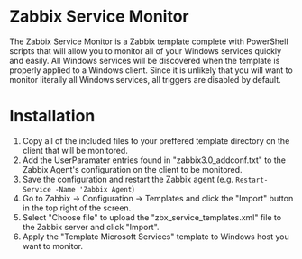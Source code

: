 # Zabbix Service Monitor
The Zabbix Service Monitor is a Zabbix template complete with PowerShell scripts that will allow you to monitor all of your Windows services quickly and easily. All Windows services will be discovered when the template is properly applied to a Windows client. Since it is unlikely that you will want to monitor literally all Windows services, all triggers are disabled by default.

# Installation
  1. Copy all of the included files to your preffered template directory on the client that will be monitored.
  2. Add the UserParamater entries found in "zabbix3.0_addconf.txt" to the Zabbix Agent's configuration on the client to be monitored.
  3. Save the configuration and restart the Zabbix agent (e.g. `Restart-Service -Name 'Zabbix Agent`)
  4. Go to Zabbix -> Configuration -> Templates and click the "Import" button in the top right of the screen.
  5. Select "Choose file" to upload the "zbx_service_templates.xml" file to the Zabbix server and click "Import".
  6. Apply the "Template Microsoft Services" template to Windows host you want to monitor.
